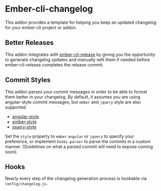 # Ember-cli-changelog

This addon provides a template for helping you keep an updated changelog
for your ember-cli project or addon.

## Better Releases

This addon integrates with [ember-cli-release](https://github.com/lytics/ember-cli-release) by
giving you the opportunity to generate changelog updates and manually edit them if needed before
ember-cli-release completes the release commit.

## Commit Styles

This addon parses your commit messages in order to be able to format them better in your changelog.
By default, it assumes you are using angular-style commit messages, but `ember` and `jquery` style
are also supported.

- [angular-style](https://github.com/angular/angular.js/blob/v1.4.8/CONTRIBUTING.md#commit).
- [ember-style](https://github.com/emberjs/ember.js/blob/master/CONTRIBUTING.md#commit-tagging)
- [jquery-style](https://contribute.jquery.org/commits-and-pull-requests/#commit-guidelines)

Set the `style` property to `ember` `angular` or `jquery` to specify your preference, or implement
`hooks.parser` to parse the commits in a custom manner.  (Guidelines on what a parsed commit will
need to expose coming soon).

## Hooks

Nearly every step of the changelog generation process is hookable via `config/changelog.js`.
